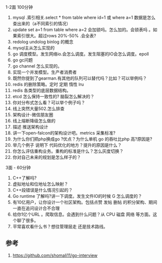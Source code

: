 1-2面 100分钟

1. mysql .索引相关.select * from table where id=1 或 where a=1 数据是怎么查出来的（a不同索引的情况）
2. update set a=1 from table where a=2 会加锁吗。怎么加的。会锁表吗 。如果索引很大。超过rows 20%-50% .会全表?
3. redolog undolog binlog 的概念
4. mysql主从怎么实现的
5. go 调度模型。发生网络io.会怎么调度。发生阻塞的IO会怎么调度。epoll
6. go gc问题
7. go channel 怎么实现的。
8. 实现一个并发模型。生产者消费者
9. 既然你提到了gearman.有其他的队列可以替代吗？比如？可以举例吗？
10. redis 的删除策略。定时 定期 惰性 lru
11. redis 各类型的底层数据结构。
12. etcd 怎么保持一致性的? 脑裂怎么解决的？
13. 你对分布式怎么看？可以举个例子吗？
14. 线上突然大量502.怎么排查
15. 架构设计-微信朋友圈
16. 线上熔断降级怎么做的
17. 描述 推送架构设计
18. 讲一下open-falcon的架构设计吧。metrics 采集标准?
19. 为什么你们把php换成go ?优点？为什么单机 go 的吞吐比php 高?原因是?
20. 举几个例子 说明下 代码优化的地方？提升的原因是什么？
21. 你怎么评估重构业务。重构的标准是什么？怎么灰度切换？
22. 你对自己未来的规划是怎么样子的？

3面 - 60分钟

1. C++了解吗?
2. 虚拟地址和位地址怎么映射？
3. C++段错误是什么情况引起的？
4. Go runtime 了解吗?讲一下调度。发生文件IO的时候 G 怎么调度的？
5. 有10亿用户，让你设计一个社区架构。包括点赞 发帖 删帖 的积分架构、期间一直在追问设计合不合理
6. 给你1亿个URL 。爬取信息。会遇到什么问题？从 CPU 磁盘 网络 等方面。这个聊了很多。
7. 平常喜欢看什么书？想往管理层走 还是技术路线。

## 参考

1. https://github.com/shomali11/go-interview